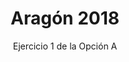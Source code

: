 ---
title: Aragón 2018
url: "/recursos-fisica-quimica/oposiciones/fisica/aragon-2018-oa-e1"
subtitle: Ejercicio 1 de la Opción A
summary: Ejercicio 1 de la Opción A.
authors:
- rodrigo-alcaraz-de-la-osa
- jesica-sanchez-mazon
tags:
- oposiciones
- ondas
categories:
- Física

_build:
  render: never

# Optional external URL for project (replaces project detail page).
external_link: "https://fisiquimicamente.com/recursos-fisica-quimica/oposiciones/fisica/aragon-2018-oa-e1/aragon-2018-oa-e1.pdf"
---